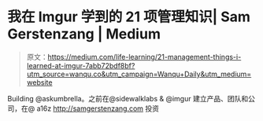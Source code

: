 # 我在 Imgur 学到的 21 项管理知识| Sam Gerstenzang | Medium

> 原文：<https://medium.com/life-learning/21-management-things-i-learned-at-imgur-7abb72bdf8bf?utm_source=wanqu.co&utm_campaign=Wanqu+Daily&utm_medium=website>

Building @askumbrella。之前在@sidewalklabs & @imgur 建立产品、团队和公司，在@ a16z http://samgerstenzang.com 投资